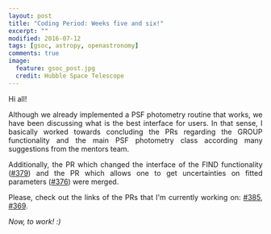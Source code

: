 ```yaml
---
layout: post
title: "Coding Period: Weeks five and six!"
excerpt: ""
modified: 2016-07-12
tags: [gsoc, astropy, openastronomy]
comments: true
image:
  feature: gsoc_post.jpg
  credit: Hubble Space Telescope
---
```


Hi all!

<p style='text-align: justify;'>
Although we already implemented a PSF photometry routine that works,
we have been discussing what is the best interface for users.
In that sense, I basically worked towards concluding the PRs regarding
the GROUP functionality and the main PSF photometry class according
many suggestions from the mentors team.
</p>

<p style='text-align: justify;'>
Additionally, the PR which changed the interface of the FIND
functionality (<a href="https://github.com/astropy/photutils/pull/379">#379</a>)
and the PR which allows one to get uncertainties on fitted
parameters (<a href="https://github.com/astropy/photutils/pull/376">#376</a>)
were merged.
</p>

<p style='text-align: justify;'>
Please, check out the links of the PRs that I'm currently working
on: <a href="https://github.com/astropy/photutils/pull/385"> #385</a>,
<a href="https://github.com/astropy/photutils/pull/369">#369</a>.
</p>

<p style='text-align: justify;'>
<i>Now, to work! :)</i>
</p>

